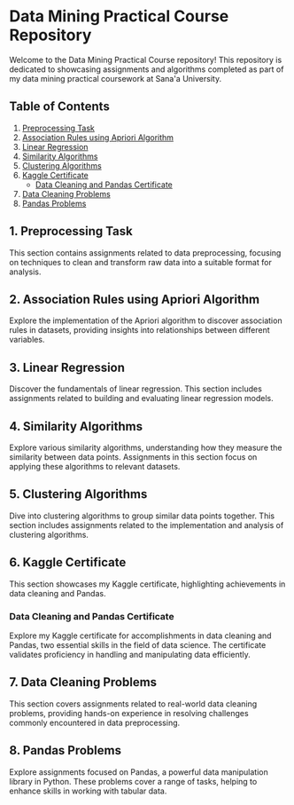 # Data Mining Practical Course Repository

Welcome to the Data Mining Practical Course repository! This repository is dedicated to showcasing assignments and algorithms completed as part of my data mining practical coursework at Sana'a University.

## Table of Contents

1. [Preprocessing Task](#preprocessing-task)
2. [Association Rules using Apriori Algorithm](#association-rules-using-apriori-algorithm)
3. [Linear Regression](#linear-regression)
4. [Similarity Algorithms](#similarity-algorithms)
5. [Clustering Algorithms](#clustering-algorithms)
6. [Kaggle Certificate](#kaggle-certificate)
    - [Data Cleaning and Pandas Certificate](#data-cleaning-and-pandas-certificate)
7. [Data Cleaning Problems](#data-cleaning-problems)
8. [Pandas Problems](#pandas-problems)

## 1. Preprocessing Task
This section contains assignments related to data preprocessing, focusing on techniques to clean and transform raw data into a suitable format for analysis.

## 2. Association Rules using Apriori Algorithm
Explore the implementation of the Apriori algorithm to discover association rules in datasets, providing insights into relationships between different variables.

## 3. Linear Regression
Discover the fundamentals of linear regression. This section includes assignments related to building and evaluating linear regression models.

## 4. Similarity Algorithms
Explore various similarity algorithms, understanding how they measure the similarity between data points. Assignments in this section focus on applying these algorithms to relevant datasets.

## 5. Clustering Algorithms
Dive into clustering algorithms to group similar data points together. This section includes assignments related to the implementation and analysis of clustering algorithms.

## 6. Kaggle Certificate
This section showcases my Kaggle certificate, highlighting achievements in data cleaning and Pandas.

### Data Cleaning and Pandas Certificate
Explore my Kaggle certificate for accomplishments in data cleaning and Pandas, two essential skills in the field of data science. The certificate validates proficiency in handling and manipulating data efficiently.

## 7. Data Cleaning Problems
This section covers assignments related to real-world data cleaning problems, providing hands-on experience in resolving challenges commonly encountered in data preprocessing.

## 8. Pandas Problems
Explore assignments focused on Pandas, a powerful data manipulation library in Python. These problems cover a range of tasks, helping to enhance skills in working with tabular data.

